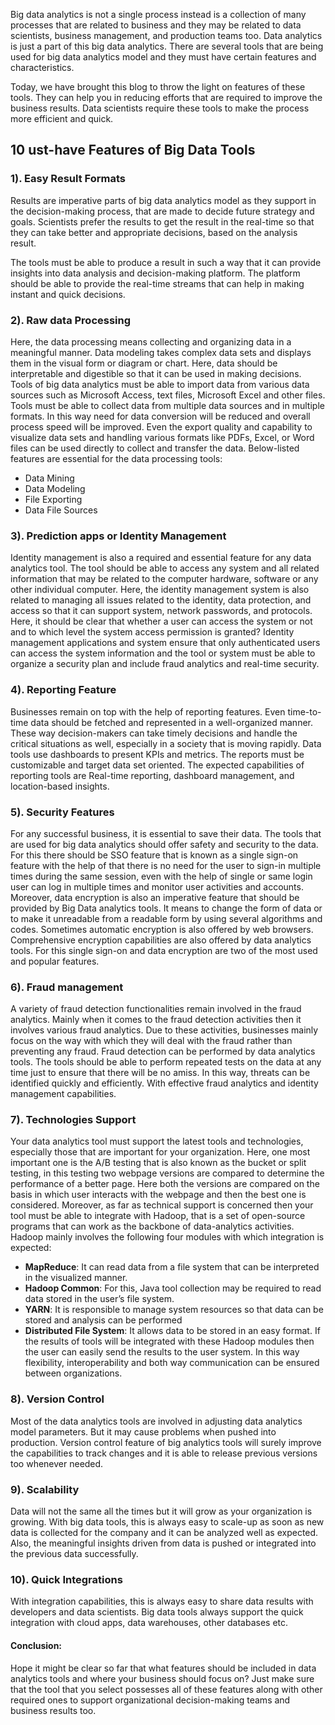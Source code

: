 Big data analytics is not a single process instead is a collection of many processes that are related to business and they may be related to data scientists, business management, and production teams too. Data analytics is just a part of this big data analytics. There are several tools that are being used for big data analytics model and they must have certain features and characteristics. 

Today, we have brought this blog to throw the light on features of these tools. They can help you in reducing efforts that are required to improve the business results. Data scientists require these tools to make the process more efficient and quick.

## 10	ust-have Features of Big Data Tools

### 1). Easy Result Formats

Results are imperative parts of big data analytics model as they support in the decision-making process, that are made to decide future strategy and goals. Scientists prefer the results to get the result in the real-time so that they can take better and appropriate decisions, based on the analysis result. 

The tools must be able to produce a result in such a way that it can provide insights into data analysis and decision-making platform. The platform should be able to provide the real-time streams that can help in making instant and quick decisions. 

### 2). Raw data Processing 
Here, the data processing means collecting and organizing data in a meaningful manner. Data modeling takes complex data sets and displays them in the visual form or diagram or chart. Here, data should be interpretable and digestible so that it can be used in making decisions. Tools of big data analytics must be able to import data from various data sources such as Microsoft Access, text files, Microsoft Excel and other files. Tools must be able to collect data from multiple data sources and in multiple formats. In this way need for data conversion will be reduced and overall process speed will be improved.
Even the export quality and capability to visualize data sets and handling various formats like PDFs, Excel, or Word files can be used directly to collect and transfer the data. Below-listed features are essential for the data processing tools:
- Data Mining
- Data Modeling
- File Exporting
- Data File Sources

### 3). Prediction apps or Identity Management
Identity management is also a required and essential feature for any data analytics tool. The tool should be able to access any system and all related information that may be related to the computer hardware, software or any other individual computer. Here, the identity management system is also related to managing all issues related to the identity, data protection, and access so that it can support system, network passwords, and protocols. Here, it should be clear that whether a user can access the system or not and to which level the system access permission is granted?
Identity management applications and system ensure that only authenticated users can access the system information and the tool or system must be able to organize a security plan and include fraud analytics and real-time security.
### 4). Reporting Feature
Businesses remain on top with the help of reporting features. Even time-to-time data should be fetched and represented in a well-organized manner. These way decision-makers can take timely decisions and handle the critical situations as well, especially in a society that is moving rapidly. Data tools use dashboards to present KPIs and metrics. The reports must be customizable and target data set oriented. The expected capabilities of reporting tools are Real-time reporting, dashboard management, and location-based insights.
### 5). Security Features
For any successful business, it is essential to save their data. The tools that are used for big data analytics should offer safety and security to the data. For this there should be SSO feature that is known as a single sign-on feature with the help of that there is no need for the user to sign-in multiple times during the same session, even with the help of single or same login user can log in multiple times and monitor user activities and accounts.
Moreover, data encryption is also an imperative feature that should be provided by Big Data analytics tools. It means to change the form of data or to make it unreadable from a readable form by using several algorithms and codes. Sometimes automatic encryption is also offered by web browsers. Comprehensive encryption capabilities are also offered by data analytics tools. For this single sign-on and data encryption are two of the most used and popular features.
### 6). Fraud management
A variety of fraud detection functionalities remain involved in the fraud analytics. Mainly when it comes to the fraud detection activities then it involves various fraud analytics. Due to these activities, businesses mainly focus on the way with which they will deal with the fraud rather than preventing any fraud. Fraud detection can be performed by data analytics tools. 
The tools should be able to perform repeated tests on the data at any time just to ensure that there will be no amiss. In this way, threats can be identified quickly and efficiently. With effective fraud analytics and identity management capabilities.
### 7). Technologies Support
Your data analytics tool must support the latest tools and technologies, especially those that are important for your organization. Here, one most important one is the A/B testing that is also known as the bucket or split testing, in this testing two webpage versions are compared to determine the performance of a better page. Here both the versions are compared on the basis in which user interacts with the webpage and then the best one is considered. 
Moreover, as far as technical support is concerned then your tool must be able to integrate with Hadoop, that is a set of open-source programs that can work as the backbone of data-analytics activities. Hadoop mainly involves the following four modules with which integration is expected:
- **MapReduce**: It can read data from a file system that can be interpreted in the visualized manner.
- **Hadoop Common**: For this, Java tool collection may be required to read data stored in the user’s file system.
- **YARN**: It is responsible to manage system resources so that data can be stored and analysis can be performed
- **Distributed File System**: It allows data to be stored in an easy format. 
If the results of tools will be integrated with these Hadoop modules then the user can easily send the results to the user system. In this way flexibility, interoperability and both way communication can be ensured between organizations.
### 8). Version Control
Most of the data analytics tools are involved in adjusting data analytics model parameters. But it may cause problems when pushed into production. Version control feature of big analytics tools will surely improve the capabilities to track changes and it is able to release previous versions too whenever needed.
### 9). Scalability 
Data will not the same all the times but it will grow as your organization is growing. With big data tools, this is always easy to scale-up as soon as new data is collected for the company and it can be analyzed well as expected. Also, the meaningful insights driven from data is pushed or integrated into the previous data successfully.
### 10). Quick Integrations
With integration capabilities, this is always easy to share data results with developers and data scientists. Big data tools always support the quick integration with cloud apps, data warehouses, other databases etc.
#### Conclusion:
Hope it might be clear so far that what features should be included in data analytics tools and where your business should focus on? Just make sure that the tool that you select possesses all of these features along with other required ones to support organizational decision-making teams and business results too.

